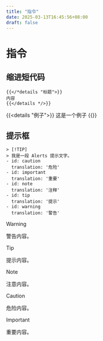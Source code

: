 ```yaml
---
title: "指令"
date: 2025-03-13T16:45:56+08:00
draft: false
---
```



# 指令
## 缩进短代码
```
{{</*details "标题">}}
内容
{{</details */>}}
```

{{<details "例子">}}
这是一个例子
{{</details>}}  

## 提示框
```
> [!TIP]
> 我是一段 Alerts 提示文字。
- id: caution
  translation: '危险'
- id: important
  translation: '重要'
- id: note
  translation: '注释'
- id: tip
  translation: '提示'
- id: warning
  translation: '警告'
```
> [!WARNING]
> 警告内容。

> [!TIP]
> 提示内容。

> [!NOTE]
> 注意内容。

> [!CAUTION]
> 危险内容。

> [!IMPORTANT]
> 重要内容。